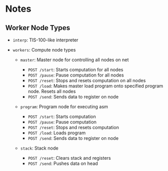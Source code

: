 # Notes

## Worker Node Types
  - `interp`: TIS-100-like interpreter
  
  - `workers`: Compute node types
    - `master`: Master node for controlling all nodes on net
      - `POST /start`: Starts computation for all nodes
      - `POST /pause`: Pause computation for all nodes
      - `POST /reset`: Stops and resets computation on all nodes
      - `POST /load`: Makes master load program onto specified program node. Resets all nodes
      - `POST /send`: Sends data to register on node
    
    - `program`: Program node for executing asm
      - `POST /start`: Starts computation
      - `POST /pause`: Pause computation
      - `POST /reset`: Stops and resets computation
      - `POST /load`: Loads program
      - `POST /send`: Sends data to register on node
    
    - `stack`: Stack node
      - `POST /reset`: Clears stack and registers
      - `POST /send`: Pushes data on head